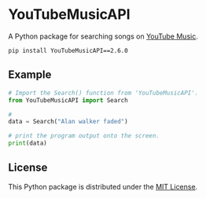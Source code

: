 # YouTubeMusicAPI

A Python package for searching songs on [YouTube Music](https://music.youtube.com/).

```
pip install YouTubeMusicAPI==2.6.0
```

## Example

```python
# Import the Search() function from 'YouTubeMusicAPI'.
from YouTubeMusicAPI import Search

# 
data = Search("Alan walker faded")

# print the program output onto the screen.
print(data)
```

## License
This Python package is distributed under the [MIT License](https://mit-license.org/).
